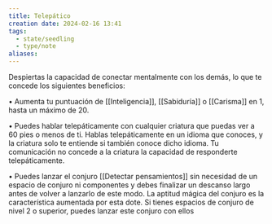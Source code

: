 ```yaml
---
title: Telepático
creation date: 2024-02-16 13:41
tags:
  - state/seedling
  - type/note
aliases:
---
```

Despiertas la capacidad de conectar mentalmente con los demás, lo que te concede los siguientes
beneficios:

• Aumenta tu puntuación de [[Inteligencia]], [[Sabiduría]] o [[Carisma]] en 1, hasta un máximo de 20.

• Puedes hablar telepáticamente con cualquier criatura que puedas ver a 60 pies o menos de ti.
Hablas telepáticamente en un idioma que conoces, y la criatura solo te entiende si también conoce dicho idioma. Tu comunicación no concede a la criatura la capacidad de responderte telepáticamente.

• Puedes lanzar el conjuro [[Detectar pensamientos]] sin necesidad de un espacio de conjuro ni
componentes y debes finalizar un descanso largo antes de volver a lanzarlo de este modo. La aptitud mágica del conjuro es la característica aumentada por esta dote. Si tienes espacios de conjuro de nivel 2 o superior, puedes lanzar este conjuro con ellos